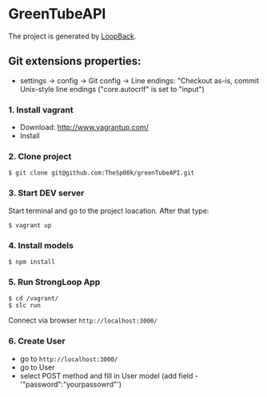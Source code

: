 # GreenTubeAPI

The project is generated by [LoopBack](http://loopback.io).

## Git extensions properties: 
* settings -> config -> Git config -> Line endings: "Checkout as-is, commit Unix-style line endings ("core.autocrlf" is set to "input")


### 1. Install vagrant

* Download: http://www.vagrantup.com/
* Install

### 2. Clone project
    $ git clone git@github.com:TheSp00k/greenTubeAPI.git

### 3. Start DEV server
Start terminal and go to the project loacation. After that type:

    $ vagrant up

### 4. Install models

    $ npm install

### 5. Run StrongLoop App

    $ cd /vagrant/
    $ slc run
Connect via browser `http://localhost:3000/`

### 6. Create User

*  go to `http://localhost:3000/`
*  go to User
*  select POST method and fill in User model (add field - '"password":"yourpassowrd"')
